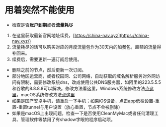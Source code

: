 # 用着突然不能使用

- 检查是否**账户到期**或者**流量耗尽**

1. 在这里获取最新官网地址续费，[https://china-nav.xyz](https://china-nav.xyz/)
2. 流量耗尽的话可以购买对应的月度流量包作为30天内的加餐包，超额的流量得补回来。
3. 续费后，需要更新一遍订阅后使用。

- 删除之前的节点，然后更新一次订阅。
- 部分地区运营商，或者校园网、公司网络，自动获取的域名解析服务对外网访问有限制，需要修改系统dns，改成使用公共DNS服务器，如阿里的223.5.5.5和谷歌的8.8.8.8可以解决。修改方法看这里，Windows系统修改方法[点这里](../qi-ta-chang-jian-wen-ti/xiu-gai-dns-windows.md)，macOS系统修改方法[点这里](../qi-ta-chang-jian-wen-ti/xiu-gai-dns-macos.md)
- 如果是国产安卓手机，请重启一下手机；如果iOS设备，点击app低栏设置-重置-重置tunnel与用户设置（放心重置，节点不会被删除）
- 如果是macOS上出现问题，检查一下是否使用CleanMyMac或者任何清理工具、管理软件等禁用了有shadow字眼的程序启动项。